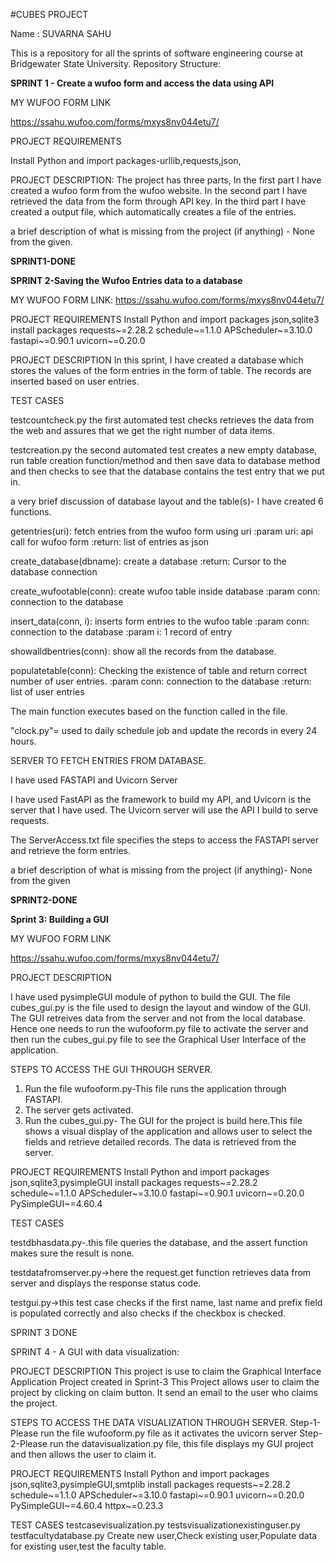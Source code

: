 #CUBES PROJECT



Name : SUVARNA SAHU


This is a repository for all the sprints of software engineering course at Bridgewater State University.
Repository Structure:





**SPRINT 1 - Create a wufoo form and access the data using API**



MY WUFOO FORM LINK

https://ssahu.wufoo.com/forms/mxys8nv044etu7/


PROJECT REQUIREMENTS

Install Python and import packages-urllib,requests,json, 



PROJECT DESCRIPTION:
The project has three parts, In the first part I have created a wufoo form from the wufoo website. In the second part I have retrieved the data from the form through API key. In the third part I have created a output file, which automatically creates a file of the entries.



a brief description of what is missing from the project (if anything) - None from the given.


**SPRINT1-DONE**




**SPRINT 2-Saving the Wufoo Entries data to a database**


 MY WUFOO FORM LINK:
 https://ssahu.wufoo.com/forms/mxys8nv044etu7/


PROJECT REQUIREMENTS
Install Python and import packages json,sqlite3 
install packages
requests~=2.28.2
schedule~=1.1.0
APScheduler~=3.10.0
fastapi~=0.90.1
uvicorn~=0.20.0



PROJECT DESCRIPTION
In this sprint, I have created a database which stores the values of the form entries in the form of table. 
The records are inserted based on user entries.



TEST CASES



testcountcheck.py
the first automated test checks retrieves the data from the web and assures that we get the right number of data items.



testcreation.py
the second automated test creates a new empty database, run table creation function/method and then save data to database method and then checks to see that the database contains the test entry that we put in.




a very brief discussion of database layout and the table(s)- I have created 6 functions.



getentries(uri):
    fetch entries from the wufoo form using uri
    :param uri: api call for wufoo form
    :return: list of entries as json
    
    
    
    
    
create_database(dbname):
    create a database
    :return: Cursor to the database connection
    
    
 
 
 
create_wufootable(conn):
    create wufoo table inside database
    :param conn: connection to the database
    
    
    
    
    
  
 insert_data(conn, i):
    inserts form entries to the wufoo table
    :param conn: connection to the database
    :param i: 1 record of entry
    
    
    
    
    
    
showalldbentries(conn):
    show all the records from the database.
    
    
    
    


populatetable(conn):
    Checking the existence of table and return correct number of user entries.
    :param conn: connection to the database
    :return: list of user entries
 
 
 
 
 
 
 The main function executes based on the function called in the file.
 
 
 
 
 
 
"clock.py"= used to daily schedule job and update the records in every 24 hours.





SERVER TO FETCH ENTRIES FROM DATABASE.

I have used FASTAPI and Uvicorn Server


I have used FastAPI as the framework to build my API, and Uvicorn is the server that I have used.
The Uvicorn server will use the API I build to serve requests.




The ServerAccess.txt file specifies the steps to access the FASTAPI server and retrieve the form entries.


    
    
    
    
    
a brief description of what is missing from the project (if anything)- None from the given







**SPRINT2-DONE**








**Sprint 3: Building a GUI**







MY WUFOO FORM LINK

https://ssahu.wufoo.com/forms/mxys8nv044etu7/








PROJECT DESCRIPTION

I have used pysimpleGUI module of python to build the GUI.
The file cubes_gui.py is the file used to design the layout and window of the GUI.
The GUI retreives data from the server and not from the local database. Hence one needs to run the wufooform.py file to activate the server and then run the cubes_gui.py file to see the Graphical User Interface of the application.





STEPS TO ACCESS THE GUI THROUGH SERVER.



1. Run the file wufooform.py-This file runs the application through FASTAPI.
2. The server gets activated.
3. Run the cubes_gui.py- The GUI for the project is build here.This file shows a visual display of the application and allows user to select the fields and retrieve detailed records. The data is retrieved from the server.






PROJECT REQUIREMENTS
Install Python and import packages json,sqlite3,pysimpleGUI
install packages
requests~=2.28.2
schedule~=1.1.0
APScheduler~=3.10.0
fastapi~=0.90.1
uvicorn~=0.20.0
PySimpleGUI~=4.60.4






TEST CASES




testdbhasdata.py-.this file queries the database, and the assert function makes sure the result is none.









testdatafromserver.py->here the request.get function retrieves data from server and displays the response status code.








testgui.py->this test case checks if the first name, last name and prefix field is populated correctly and also checks if the checkbox is checked.



SPRINT 3 DONE


SPRINT 4 - A GUI with data visualization:

PROJECT DESCRIPTION
This project is use to claim the Graphical Interface Application Project created in Sprint-3
This Project allows user to claim the project by clicking on claim button.
It send an email to the user who claims the project.

STEPS TO ACCESS THE DATA VISUALIZATION THROUGH SERVER.
Step-1-Please run the file wufooform.py file as it activates the uvicorn server
Step-2-Please run the datavisualization.py file, this file displays my GUI project and then allows the user to claim it.

PROJECT REQUIREMENTS
Install Python and import packages json,sqlite3,pysimpleGUI,smtplib
install packages
requests~=2.28.2
schedule~=1.1.0
APScheduler~=3.10.0
fastapi~=0.90.1
uvicorn~=0.20.0
PySimpleGUI~=4.60.4
httpx~=0.23.3

TEST CASES
testcasevisualization.py
testsvisualizationexistinguser.py
testfacultydatabase.py
Create new user,Check existing user,Populate data for existing user,test the faculty table.
